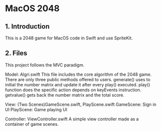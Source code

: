 # MacOS 2048
## 1. Introduction
This is a 2048 game for MacOS code in Swift and use SpriteKit.

## 2. Files
This project follows the MVC paradigm.

Model: Algri.swift
This file includes the core algorithm of the 2048 game. There are
only three public methods offered to users.
generate() uses to initial the number matrix and update it after
every play() executed.
play() function does the specific action depends on keyEvents instruction.
getvalue() gets back the number matrix and the total score.

View: (Two Scenes)GameScene.swift, PlayScene.swift
GameScene: Sign in UI
PlayScene: Game playing UI

Controller: ViewController.swift
A simple view controller made as a container of game scenes.
